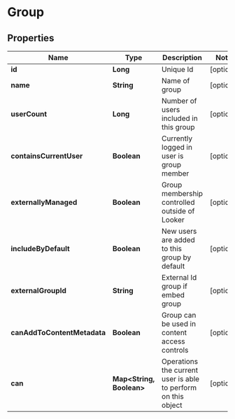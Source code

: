 # Group

## Properties
Name | Type | Description | Notes
------------ | ------------- | ------------- | -------------
**id** | **Long** | Unique Id |  [optional]
**name** | **String** | Name of group |  [optional]
**userCount** | **Long** | Number of users included in this group |  [optional]
**containsCurrentUser** | **Boolean** | Currently logged in user is group member |  [optional]
**externallyManaged** | **Boolean** | Group membership controlled outside of Looker |  [optional]
**includeByDefault** | **Boolean** | New users are added to this group by default |  [optional]
**externalGroupId** | **String** | External Id group if embed group |  [optional]
**canAddToContentMetadata** | **Boolean** | Group can be used in content access controls |  [optional]
**can** | **Map&lt;String, Boolean&gt;** | Operations the current user is able to perform on this object |  [optional]
